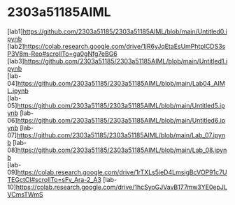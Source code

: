 # 2303a51185AIML
[lab1]https://github.com/2303a51185/2303a51185AIML/blob/main/Untitled0.ipynb
[lab2]https://colab.research.google.com/drive/1jR6yJqEtaEsUmPhtplCDS3sP3V8m-Reo#scrollTo=ga0gNfg7eBG6
[lab3]https://github.com/2303a51185/2303a51185AIML/blob/main/Untitled1.ipynb<br>
[lab-04]https://github.com/2303a51185/2303a51185AIML/blob/main/Lab04_AIML.ipynb<br>
[lab-05]https://github.com/2303a51185/2303a51185AIML/blob/main/Untitled5.ipynb
[lab-06]https://github.com/2303a51185/2303a51185AIML/blob/main/Untitled6.ipynb
[lab-07]https://github.com/2303a51185/2303a51185AIML/blob/main/Lab_07.ipynb
[lab-08]https://github.com/2303a51185/2303a51185AIML/blob/main/Lab_08.ipynb     
[lab-09]https://colab.research.google.com/drive/1rTXLs5ieD4LmsigBcVOP91c7UTEGctCI#scrollTo=sFv_Ara-2_A3
[lab-10]https://colab.research.google.com/drive/1hcSyoGJVavB177mw3YE0epJLVCmsTWmS
